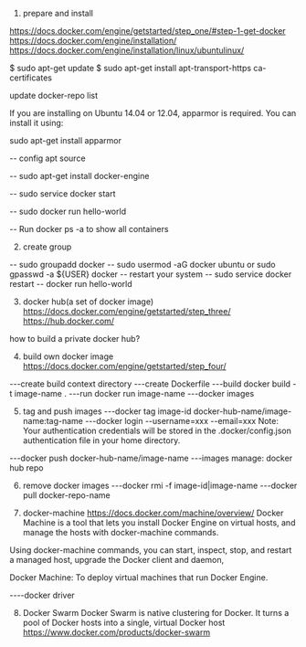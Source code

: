 1. prepare and install

https://docs.docker.com/engine/getstarted/step_one/#step-1-get-docker
https://docs.docker.com/engine/installation/
https://docs.docker.com/engine/installation/linux/ubuntulinux/

 $ sudo apt-get update
 $ sudo apt-get install apt-transport-https ca-certificates

   update docker-repo list


If you are installing on Ubuntu 14.04 or 12.04, apparmor is required. You can install it using: 

sudo apt-get install apparmor

-- config apt source

-- sudo apt-get install docker-engine

-- sudo service docker start

-- sudo docker run hello-world

-- Run docker ps -a to show all containers

2. create group

-- sudo groupadd docker
-- sudo usermod -aG docker ubuntu  or sudo gpasswd -a ${USER} docker
-- restart your system
-- sudo service docker restart
-- docker run hello-world


3. docker hub(a set of docker image)
https://docs.docker.com/engine/getstarted/step_three/
https://hub.docker.com/

how to build a private docker hub?

4. build own docker image
https://docs.docker.com/engine/getstarted/step_four/

---create build context directory
---create Dockerfile
---build docker build -t image-name .
---run docker run image-name
---docker images

5. tag and push images
---docker tag image-id docker-hub-name/image-name:tag-name
---docker login --username=xxx --email=xxx
Note: Your authentication credentials will be stored in the .docker/config.json authentication file in your home directory.

---docker push docker-hub-name/image-name
---images manage: docker hub repo

6. remove docker images
---docker rmi -f image-id|image-name
---docker pull docker-repo-name

7. docker-machine
https://docs.docker.com/machine/overview/
Docker Machine is a tool that lets you install Docker Engine on virtual hosts, and manage the hosts with docker-machine commands. 

Using docker-machine commands, you can start, inspect, stop, and restart a managed host, upgrade the Docker client and daemon,

Docker Machine: To deploy virtual machines that run Docker Engine.

----docker driver

8. Docker Swarm
Docker Swarm is native clustering for Docker. It turns a pool of Docker hosts into a single, virtual Docker host
https://www.docker.com/products/docker-swarm




